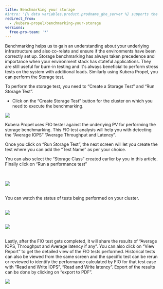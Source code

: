 ```yaml
---
title: Benchmarking your storage
#intro: '{% data variables.product.prodname_ghe_server %} supports the same powerful API available on {% data variables.product.prodname_dotcom_the_website %} as well as its own set of API endpoints.'
redirect_from:
  - /kubera-propel/benchmarking-your-storage
versions:
  free-pro-team: '*'
---
```


Benchmarking helps us to gain an understanding about your underlying infrastructure and also co-relate and ensure if the environments have been correctly set up. Storage benchmarking has always taken precedence and importance when your environment stack has stateful applications. They are still useful for burn-in testing and it's always beneficial to perform stress tests on the system with additional loads.
Similarly using Kubera Propel, you can perform the Storage test.

To perform the storage test, you need to “Create a Storage Test” and “Run Storage Test”.

* Click on the “Create Storage Test” button for the cluster on which you need to execute the benchmarking.


<a href="/assets/images/propel14.png" target="_blank"><img class="image-with-border" src="/assets/images/propel14.png"></a>

Kubera Propel uses FIO tester against the underlying PV for performing the storage benchmarking. This FIO test analysis will help you with detecting the “Average IOPS” “Average Throughput and Latency”.

 Once you click on “Run Storage Test”, the next screen will let you create the test where you can add the “Test Name” as per your choice.

You can also select the “Storage Class” created earlier by you in this article.
Finally click on “Run a performance test”


<br><br>
<a href="/assets/images/propel15.png" target="_blank"><img class="image-with-border" src="/assets/images/propel15.png"></a>
<br><br>

You can watch the status of tests being performed on your cluster.
<br><br>

<a href="/assets/images/propel16.png" target="_blank"><img class="image-with-border" src="/assets/images/propel16.png"></a>
<br><br>

<a href="/assets/images/propel17.png" target="_blank"><img class="image-with-border" src="/assets/images/propel17.png"></a>
<br><br>


Lastly, after the FIO test gets completed, it will share the results of “Average IOPS, Throughput and Average latency if any”. You can also click on “View Report” to get the detailed view of the FIO tests performed. Historical tests can also be viewed from the same screen and the specific test can be rerun or reviewed to identify the performance calculated by FIO for that test case with “Read  and Write IOPS”, “Read and Write latency”. Export of the results can be done by clicking on “export to PDF”.


<a href="/assets/images/propel18.png" target="_blank"><img class="image-with-border" src="/assets/images/propel18.png"></a>
<br><br>
